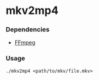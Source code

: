 # mkv2mp4

### Dependencies

* [FFmpeg](https://www.ffmpeg.org/)

### Usage

```
./mkv2mp4 <path/to/mkv/file.mkv>
```

